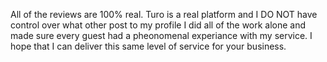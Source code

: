 All of the reviews are 100% real. Turo is a real platform and I DO NOT have control over what other post to my profile
I did all of the work alone and made sure every guest had a pheonomenal experiance with my service. 
I hope that I can deliver this same level of service for your business.
